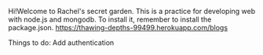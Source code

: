 Hi!Welcome to Rachel's secret garden.
This is a practice for developing web with node.js and mongodb.
To install it, remember to install the package.json.
https://thawing-depths-99499.herokuapp.com/blogs


Things to do:
Add authentication

